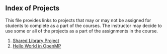 ## Index of Projects

This file provides links to projects that may or may not be assigned for students to complete as a part of the courses. The
instructor may decide to use some or all of the projects as a part of the assignments in the course.

1. [Shared Library Project](https://jvkoebbe.github.io/math4610/projects/sharedLibraryProject)
2. [Hello World in OpenMP](https://jvkoebbe.github.io/math4610/projects/helloWorldOpenmpProject)
